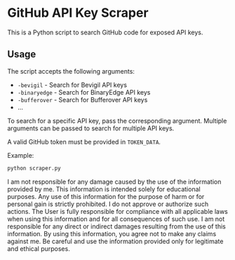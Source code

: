 # GitHub API Key Scraper

This is a Python script to search GitHub code for exposed API keys.

## Usage

The script accepts the following arguments:

- `-bevigil` - Search for Bevigil API keys  
- `-binaryedge` - Search for BinaryEdge API keys
- `-bufferover` - Search for Bufferover API keys
- ...

To search for a specific API key, pass the corresponding argument. Multiple arguments can be passed to search for multiple API keys.

A valid GitHub token must be provided in `TOKEN_DATA`. 

Example:

```bash
python scraper.py 
```
I am not responsible for any damage caused by the use of the information provided by me. This information is intended solely for educational purposes. 
Any use of this information for the purpose of harm or for personal gain is strictly prohibited. I do not approve or authorize such actions.
The User is fully responsible for compliance with all applicable laws when using this information and for all consequences of such use.
I am not responsible for any direct or indirect damages resulting from the use of this information. By using this information, you agree not to make any claims against me.
Be careful and use the information provided only for legitimate and ethical purposes.
